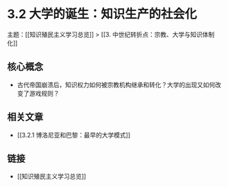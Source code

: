 # 3.2 大学的诞生：知识生产的社会化

主题：[[知识殖民主义学习总览]] > [[3. 中世纪转折点：宗教、大学与知识体制化]]

## 核心概念

- 古代帝国崩溃后，知识权力如何被宗教机构继承和转化？大学的出现又如何改变了游戏规则？

## 相关文章

- [[3.2.1 博洛尼亚和巴黎：最早的大学模式]]

## 链接

- [[知识殖民主义学习总览]]
